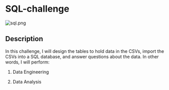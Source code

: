 # SQL-challenge

![sql.png](sql.png)

## Description
In this challenge, I will design the tables to hold data in the CSVs, import the CSVs into a SQL database, and answer questions about the data. In other words, I will perform:

1. Data Engineering

3. Data Analysis
